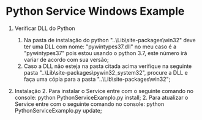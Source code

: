# Python Service Windows Example

1. Verificar DLL do Python
    1. Na pasta de instalação do python "..\Lib\site-packages\win32" deve ter uma DLL com nome: "pywintypes37.dll" no meu caso é a "pywintypes37" pois estou usando o python 3.7, este número irá variar de acordo com sua versão;
    1. Caso a DLL não esteja na pasta citada acima verifique na seguinte pasta "..\Lib\site-packages\pywin32_system32", procure a DLL e faça uma cópia para a pasta         "..\Lib\site-packages\win32";

2. Instalação 
    2. Para instalar o Service entre com o seguinte comando no console: python PythonServiceExamplo.py install;
    2. Para atualizar o Service entre com o seguinte comando no console: python PythonServiceExamplo.py update;